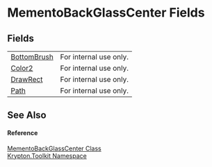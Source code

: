# MementoBackGlassCenter Fields




## Fields
<table>
<tr>
<td><a href="073b7a58-b21e-76cd-b769-27207ceccf63.md">BottomBrush</a></td>
<td>For internal use only.</td></tr>
<tr>
<td><a href="8c2a0c7e-c91b-b2bb-7d25-eb245db00172.md">Color2</a></td>
<td>For internal use only.</td></tr>
<tr>
<td><a href="26c2491b-4287-b388-8245-100f887410f6.md">DrawRect</a></td>
<td>For internal use only.</td></tr>
<tr>
<td><a href="12d362b0-296d-221c-95ae-4157baa7a6f5.md">Path</a></td>
<td>For internal use only.</td></tr>
</table>

## See Also


#### Reference
<a href="c79282ce-6557-1fcd-fe6a-d441eff42159.md">MementoBackGlassCenter Class</a>  
<a href="79d2eac2-21f4-54ff-7552-b20c33c30600.md">Krypton.Toolkit Namespace</a>  
